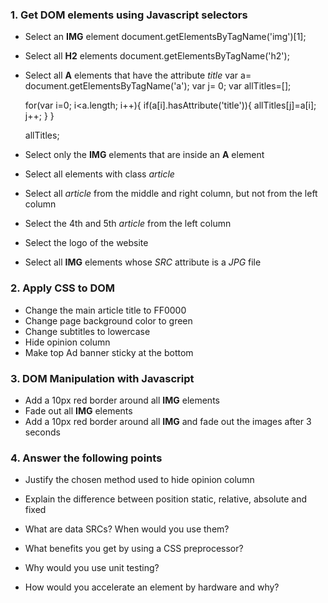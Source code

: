 ### 1. Get DOM elements using Javascript selectors

* Select an __IMG__ element
	document.getElementsByTagName('img')[1];

* Select all __H2__ elements
	document.getElementsByTagName('h2');
	
* Select all __A__ elements that have the attribute _title_
	var a= document.getElementsByTagName('a');
	var j= 0;
	var allTitles=[];

	for(var i=0; i<a.length; i++){
		if(a[i].hasAttribute('title')){
	  		allTitles[j]=a[i];
	  		j++;
		}
	}

	allTitles;
	
* Select only the __IMG__ elements that are inside an __A__ element
* Select all elements with class _article_
* Select all _article_ from the middle and right column, but not from the left column
* Select the 4th and 5th _article_ from the left column
* Select the logo of the website
* Select all __IMG__ elements whose _SRC_ attribute is a _JPG_ file

### 2. Apply CSS to DOM

* Change the main article title to FF0000
* Change page background color to green
* Change subtitles to lowercase
* Hide opinion column
* Make top Ad banner sticky at the bottom

### 3. DOM Manipulation with Javascript

* Add a 10px red border around all __IMG__ elements 
* Fade out all __IMG__ elements
* Add a 10px red border around all __IMG__ and fade out the images after 3 seconds

### 4. Answer the following points

* Justify the chosen method used to hide opinion column
	
* Explain the difference between position static, relative, absolute and fixed

* What are data SRCs? When would you use them?

* What benefits you get by using a CSS preprocessor?

* Why would you use unit testing?

* How would you accelerate an element by hardware and why?




